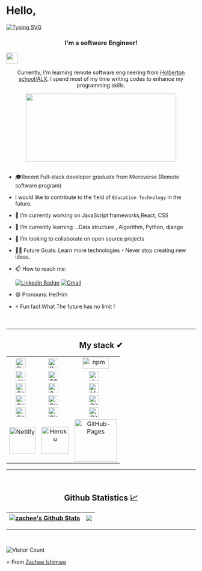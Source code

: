 # Hello,

[![Typing SVG](https://readme-typing-svg.herokuapp.com?size=35&duration=4500&color=975BF7&center=true&vCenter=true&width=1000&lines=Welcome!%F0%9F%A4%97;I'm+Zachee+Ishimwe+%F0%9F%91%8B;Nice+to+meet+you!%F0%9F%98%84)](https://git.io/typing-svg)

<h3 align="center"> I'm a software Engineer!</h3>
<img align="center" src="https://media.giphy.com/media/WUlplcMpOCEmTGBtBW/giphy.gif" width="30">

<p align="center"> Currently, I'm learning remote software engineering from <a href="https://www.alxafrica.com/">Holberton school/ALX</a>. I spend most of my time writing codes to enhance my programming skills.</p>
<div align="center">
<img align="center" src="https://media2.giphy.com/media/qgQUggAC3Pfv687qPC/giphy.gif" width="400" height="180" />

</div>

<!-- - <p>You can check out my portfolio <a href="https://somdotta-dev.netlify.app/">here</a><img src="https://media.giphy.com/media/cKPse5DZaptID3YAMK/giphy.gif" width="60"></p> -->
<br>

- 🎓Recent Full-stack developer graduate from Microverse (Remote software program)
- I would like to contribute to the field of `Education Technology`    in the future.
- 🔭 I’m currently working on JavaScript frameworks,React, CSS
- 🌱 I’m currently learning ...Data structure , Algorithm, Python, django
- 👯 I’m looking to collaborate on open source projects
- 💪🏼 Future Goals: Learn more technologies - Never stop creating new ideas.
- 📫 How to reach me: 

   [![Linkedin Badge](https://img.shields.io/badge/LinkedIn-0077B5?style=for-the-badge&logo=linkedin&logoColor=white)](https://www.linkedin.com/in/zachee-ishimwe-ab952a119/)     [![Gmail](https://img.shields.io/badge/-GMAIL-D14836?style=for-the-badge&logo=gmail&logoColor=white)](mailto:zacheeishimwe@gmail.com)

- 😄 Pronouns: He/Him
- ⚡ Fun fact:What The future has no limit !


<br>
<hr>
<h2 align="center"> My stack ✔︎ </h2>

<table align="center">
    <tr>
      <td align="center"><img align="center" alt="React" width="26px" src="https://cdn.jsdelivr.net/gh/devicons/devicon/icons/react/react-original.svg" style="padding-right:10px;" /></td>
      <td align="center"><img align="center" alt="Redux" width="26px" src="https://encrypted-tbn0.gstatic.com/images?q=tbn:ANd9GcRbDn-_kLAcnntK415Ct2XJd9Uz6A74Qs6LkvcoS6GNWzG-0zsBTBS1EUTYdJXXJn-JnqQ&usqp=CAU" style="padding-right:10px;" /></td>
      <td align="center"><img align="center" alt="npm" width="70px" height="30px" src="https://miro.medium.com/max/992/1*vNxRoIvGAIXuArDaSRYjLw.png"/></td>
    </tr>
    <tr>
        <td align="center"><img align="center" alt="HTML5" width="26px" src="https://cdn.jsdelivr.net/gh/devicons/devicon/icons/html5/html5-original.svg" style="padding-right:10px;" /></td>
        <td align="center"><img align="center" alt="CSS3" width="26px" src="https://cdn.jsdelivr.net/gh/devicons/devicon/icons/css3/css3-original.svg" style="padding-right:10px;" /></td>
        <td align="center"><img align="center" alt="JavaScript" width="26px" src="https://cdn.jsdelivr.net/gh/devicons/devicon/icons/javascript/javascript-original.svg" style="padding-right:10px;" /></td>
    </tr>
    <tr>
        <td align="center"><img align="center" alt="GitHub" width="26px" src="https://c.neh.tw/thumb/f/720/comhiclipartdxcpb.jpg" style="padding-right:10px;" /></td>
        <td align="center"><img align="center" alt="Sass" width="26px" src="https://cdn.jsdelivr.net/gh/devicons/devicon/icons/sass/sass-original.svg" style="padding-right:10px;" /></td>
        <td align="center">
        <img align="center" alt="Visual Studio Code" width="26px" src="https://cdn.jsdelivr.net/gh/devicons/devicon/icons/vscode/vscode-original.svg" style="padding-right:10px;" /></td>
    </tr>
    <tr>
      <td align="center"><img align="center" alt="Git" width="26px" src="https://cdn.jsdelivr.net/gh/devicons/devicon/icons/git/git-original.svg" style="padding-right:10px;" /></td>
      <td align="center"><img align="center" alt="Git" width="26px" src="https://www.pngitem.com/pimgs/m/288-2880547_node-node-js-hd-png-download.png" style="padding-right:10px;" /></td>
      <td align="center"><img align="center" alt="Git" width="26px" src="https://upload.wikimedia.org/wikipedia/commons/thumb/2/29/Postgresql_elephant.svg/1985px-Postgresql_elephant.svg.png" style="padding-right:10px;" /></td>
    </tr>
    <tr>
      <td align="center"><img align="center" alt="Git" width="26px" src="https://upload.wikimedia.org/wikipedia/commons/thumb/7/73/Ruby_logo.svg/1200px-Ruby_logo.svg.png" style="padding-right:10px;" /></td>
      <td align="center"><img align="center" alt="Git" width="26px" src="https://upload.wikimedia.org/wikipedia/commons/thumb/6/62/Ruby_On_Rails_Logo.svg/1200px-Ruby_On_Rails_Logo.svg.png" style="padding-right:10px;" /></td>
      <td align="center"><img align="center" alt="Git" width="26px" src="https://user-images.githubusercontent.com/5307958/38454395-eba34a8a-3a90-11e8-9c95-680a7aea037f.png" style="padding-right:10px;" /></td>
    </tr>
    <tr>
      <td align="center"><img alt="Netlify" width="70px" src="https://img.shields.io/badge/-Netlify-white?logo=Netlify&logoColor=00C7B7&style=plastic"/></td>
      <td align="center"><img alt="Heroku" width="72px" src="https://img.shields.io/badge/-Heroku-white?logo=Heroku&logoColor=430098&style=plastic"/></td>
      <td align="center"><img alt="GitHub-Pages" width="112px" src="https://www.vhv.rs/dpng/d/443-4430861_django-python-logo-png-png-download-django-python.png"/></td>
    </tr>
</table>
<hr>

<br>

  <h2 align="center"> Github Statistics 📈 </h2>


| <a href="https://github-readme-stats.vercel.app/api?username=ishimwezachee&show_icons=true&theme=radical"><img align="center" src="https://github-readme-stats.vercel.app/api?username=ishimwezachee&show_icons=true&theme=radical" alt="zachee's Github Stats" /></a> | <a href="https://github-readme-stats.vercel.app/api/top-langs/?username=ishimwezachee&layout=compact&theme=radical"><img align="center" src="https://github-readme-stats.vercel.app/api/top-langs/?username=ishimwezachee&layout=compact&theme=radical" /></a> |
| ------------- | ------------- |
<hr>
<br>

![Visitor Count](https://profile-counter.glitch.me/{ishimwezachee}/count.svg)

⭐️ From [Zachee Ishimwe](http://www.github.com/ishimwezachee)
